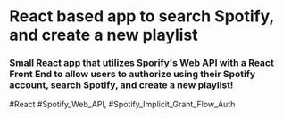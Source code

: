# React based app to search Spotify, and create a new playlist
### Small React app that utilizes Sporify's Web API with a React Front End to allow users to authorize using their Spotify account, search Spotify, and create a new playlist!

#React #Spotify_Web_API, #Spotify_Implicit_Grant_Flow_Auth
